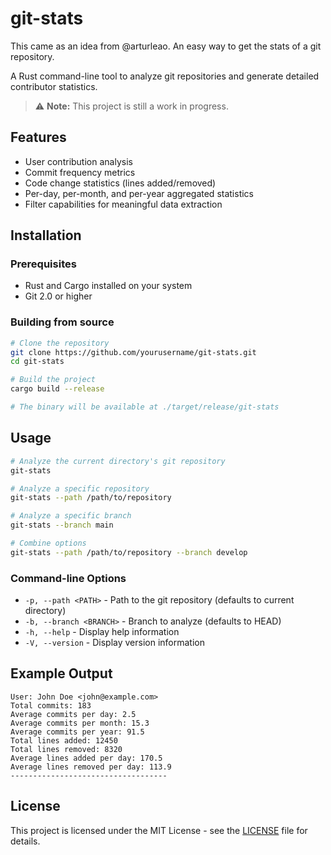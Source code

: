 # git-stats

This came as an idea from @arturleao. An easy way to get the stats of a git repository.

A Rust command-line tool to analyze git repositories and generate detailed contributor statistics.

> ⚠️ **Note:** This project is still a work in progress.

## Features

- User contribution analysis
- Commit frequency metrics
- Code change statistics (lines added/removed)
- Per-day, per-month, and per-year aggregated statistics
- Filter capabilities for meaningful data extraction

## Installation

### Prerequisites

- Rust and Cargo installed on your system
- Git 2.0 or higher

### Building from source

```bash
# Clone the repository
git clone https://github.com/yourusername/git-stats.git
cd git-stats

# Build the project
cargo build --release

# The binary will be available at ./target/release/git-stats
```

## Usage

```bash
# Analyze the current directory's git repository
git-stats

# Analyze a specific repository
git-stats --path /path/to/repository

# Analyze a specific branch
git-stats --branch main

# Combine options
git-stats --path /path/to/repository --branch develop
```

### Command-line Options

- `-p, --path <PATH>` - Path to the git repository (defaults to current directory)
- `-b, --branch <BRANCH>` - Branch to analyze (defaults to HEAD)
- `-h, --help` - Display help information
- `-V, --version` - Display version information

## Example Output

```
User: John Doe <john@example.com>
Total commits: 183
Average commits per day: 2.5
Average commits per month: 15.3
Average commits per year: 91.5
Total lines added: 12450
Total lines removed: 8320
Average lines added per day: 170.5
Average lines removed per day: 113.9
-----------------------------------
```

## License

This project is licensed under the MIT License - see the [LICENSE](LICENSE) file for details.
